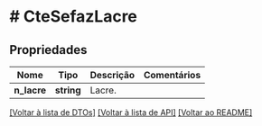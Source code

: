 # # CteSefazLacre

## Propriedades

Nome | Tipo | Descrição | Comentários
------------ | ------------- | ------------- | -------------
**n_lacre** | **string** | Lacre. |

[[Voltar à lista de DTOs]](../../README.md#models) [[Voltar à lista de API]](../../README.md#endpoints) [[Voltar ao README]](../../README.md)
